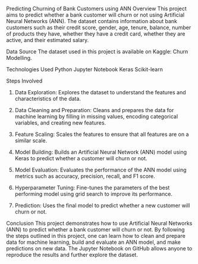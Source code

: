 Predicting Churning of Bank Customers using ANN
Overview
This project aims to predict whether a bank customer will churn or not using Artificial Neural Networks (ANN). The dataset contains information about bank customers such as their credit score, gender, age, tenure, balance, number of products they have, whether they have a credit card, whether they are active, and their estimated salary.

Data Source
The dataset used in this project is available on Kaggle: Churn Modelling.

Technologies Used
Python
Jupyter Notebook
Keras
Scikit-learn

Steps Involved
1. Data Exploration:
Explores the dataset to understand the features and characteristics of the data.

2. Data Cleaning and Preparation:
Cleans and prepares the data for machine learning by filling in missing values, encoding categorical variables, and creating new features.

3. Feature Scaling:
Scales the features to ensure that all features are on a similar scale.

4. Model Building:
Builds an Artificial Neural Network (ANN) model using Keras to predict whether a customer will churn or not.

5. Model Evaluation:
Evaluates the performance of the ANN model using metrics such as accuracy, precision, recall, and F1 score.

6. Hyperparameter Tuning:
Fine-tunes the parameters of the best performing model using grid search to improve its performance.

7. Prediction:
Uses the final model to predict whether a new customer will churn or not.

Conclusion
This project demonstrates how to use Artificial Neural Networks (ANN) to predict whether a bank customer will churn or not. By following the steps outlined in this project, one can learn how to clean and prepare data for machine learning, build and evaluate an ANN model, and make predictions on new data. The Jupyter Notebook on GitHub allows anyone to reproduce the results and further explore the dataset.



